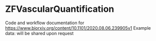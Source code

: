 # ZFVascularQuantification
Code and workflow documentation for https://www.biorxiv.org/content/10.1101/2020.08.06.239905v1
Example data: will be shared upon request
